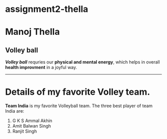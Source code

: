 # assignment2-thella

# Manoj Thella
## Volley ball
 ***Volley ball*** requries our **physical and mental energy**, which helps in overall **health improvment** in a joyful way.
 
 ---
 # Details of my favorite Volley team.
 **Team India** is my favorite Volleyball team.
 The three best player of team India are:
 1. G K S Ammal Akhin
 2. Amit Balwan Singh
 3. Ranjit Singh